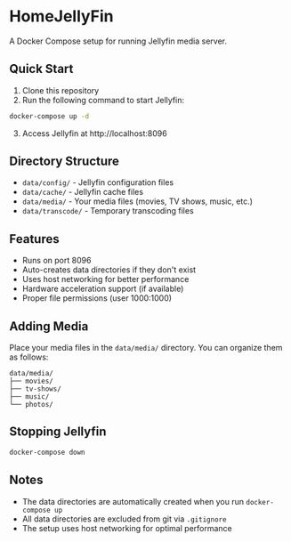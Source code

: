 # HomeJellyFin

A Docker Compose setup for running Jellyfin media server.

## Quick Start

1. Clone this repository
2. Run the following command to start Jellyfin:

```bash
docker-compose up -d
```

3. Access Jellyfin at http://localhost:8096

## Directory Structure

- `data/config/` - Jellyfin configuration files
- `data/cache/` - Jellyfin cache files
- `data/media/` - Your media files (movies, TV shows, music, etc.)
- `data/transcode/` - Temporary transcoding files

## Features

- Runs on port 8096
- Auto-creates data directories if they don't exist
- Uses host networking for better performance
- Hardware acceleration support (if available)
- Proper file permissions (user 1000:1000)

## Adding Media

Place your media files in the `data/media/` directory. You can organize them as follows:

```
data/media/
├── movies/
├── tv-shows/
├── music/
└── photos/
```

## Stopping Jellyfin

```bash
docker-compose down
```

## Notes

- The data directories are automatically created when you run `docker-compose up`
- All data directories are excluded from git via `.gitignore`
- The setup uses host networking for optimal performance
